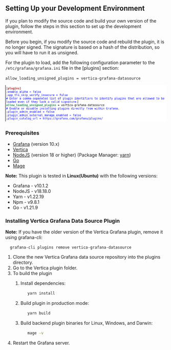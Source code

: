 ## Setting Up your Development Environment

If you plan to modify the source code and build your own version of the plugin, follow the steps in this section to set up the development environment.

Before you begin, if you modify the source code and rebuild the plugin, it is no longer signed. The signature is based on a hash of the distribution, so you will have to run it as unsigned. 

For the plugin to load, add the following configuration parameter to the  `/etc/grafana/grafana.ini` file in the [plugins] section:

`allow_loading_unsigned_plugins = vertica-grafana-datasource`

![Allow Unsigned Plugin](https://raw.githubusercontent.com/vertica/vertica-grafana-datasource/main/src/img/allow-unsigned-plugin.png)

### Prerequisites 
* [Grafana](https://grafana.com/docs/grafana/latest/installation/) (version 10.x)
* [Vertica](https://www.vertica.com/download/vertica/) 
* [NodeJS](https://nodejs.org/en/download/package-manager/) (version 18 or higher) (Package Manager: [yarn](https://classic.yarnpkg.com/en/docs/install/#windows-stable)) 
* [Go](https://golang.org/doc/install) 
* [Mage](https://magefile.org/)

**Note:** This plugin is tested in **Linux(Ubuntu)** with the following  versions:

* Grafana - v10.1.2
* NodeJS - v18.18.0
* Yarn - v1.22.19
* Npm - v9.8.1
* Go - v1.21.9
 
### Installing Vertica Grafana Data Source Plugin 
**Note:** If you have the older version of the Vertica Grafana plugin, remove it using grafana-cli:
     
      grafana-cli plugins remove vertica-grafana-datasource
      
      
1. Clone the new Vertica Grafana data source repository into the plugins directory. 
2. Go to the Vertica plugin folder. 
3. To build the plugin 
   1. Install dependencies: 
   
       ```bash 
          yarn install 
       ``` 
   2. Build plugin in production mode: 
   
       ```bash 
          yarn build 
       ``` 
   3. Build backend plugin binaries for Linux, Windows, and Darwin: 
   
       ```bash
          mage -v
       ```
4. Restart the Grafana server.

